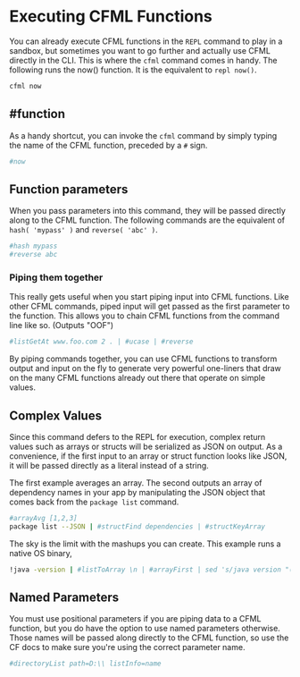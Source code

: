 # Executing CFML Functions

You can already execute CFML functions in the `REPL` command to play in a sandbox, but sometimes you want to go further and actually use CFML directly in the CLI.  This is where the `cfml` command comes in handy.  The following runs the now() function. It is the equivalent to `repl now()`.
```bash
cfml now
```

## #function

As a handy shortcut, you can invoke the `cfml` command by simply typing the name of the CFML function, preceded by a `#` sign.

```bash
#now
```

## Function parameters

When you pass parameters into this command, they will be passed directly along to the CFML function.  The following commands are the equivalent of `hash( 'mypass' )` and `reverse( 'abc' )`.

```bash
#hash mypass
#reverse abc
```

### Piping them together

This really gets useful when you start piping input into CFML functions. Like other CFML commands, piped 
input will get passed as the first parameter to the function. This allows you to chain CFML functions 
from the command line like so. (Outputs "OOF")

```bash
#listGetAt www.foo.com 2 . | #ucase | #reverse
```

By piping commands together, you can use CFML functions to transform output and input on the fly to generate very powerful one-liners that draw on the many CFML functions already out there that operate on simple values.

## Complex Values

Since this command defers to the REPL for execution, complex return values such as arrays or structs will be 
serialized as JSON on output. As a convenience, if the first input to an array or struct function looks like 
JSON, it will be passed directly as a literal instead of a string. 

The first example averages an array. The second outputs an array of dependency names in your app by manipulating the JSON object that comes back from the `package list` command.

```bash
#arrayAvg [1,2,3]
package list --JSON | #structFind dependencies | #structKeyArray
```

The sky is the limit with the mashups you can create.  This example runs a native OS binary, 

```bash
!java -version | #listToArray \n | #arrayFirst | sed 's/java version "(.*)"/\1/'
```

## Named Parameters

You must use positional parameters if you are piping data to a CFML function, but you do have the option to use named parameters otherwise. Those names will be passed along directly to the CFML function, so use the CF docs to make sure you're using the correct parameter name.

```bash
#directoryList path=D:\\ listInfo=name
```
